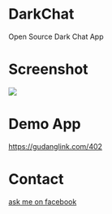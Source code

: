 # DarkChat
Open Source Dark Chat App

# Screenshot
<img src="https://ridohidayat.com/wp-content/uploads/2019/06/Screenshot.png"/>

# Demo App
https://gudanglink.com/402

# Contact
<a href ="https://m.facebook.com/darkchatapp/">ask me on facebook</a>
 
